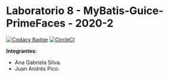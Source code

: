 # Laboratorio 8 - MyBatis-Guice-PrimeFaces - 2020-2

[![Codacy Badge](https://api.codacy.com/project/badge/Grade/efa2271acd7d425485f666440a0de90a)](https://app.codacy.com/gh/gabrielaasilva/CVDS_LAB08?utm_source=github.com&utm_medium=referral&utm_content=gabrielaasilva/CVDS_LAB08&utm_campaign=Badge_Grade)
[![CircleCI](https://circleci.com/gh/PDSW-ECI/base-proyectos.svg?style=svg)](https://app.circleci.com/pipelines/github/gabrielaasilva/CVDS_LAB08)


**Integrantes:**
- Ana Gabriela Silva.
- Juan Andrés Pico.